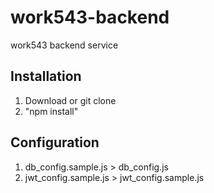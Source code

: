 # work543-backend
work543 backend service

## Installation
1. Download or git clone
2. "npm install"

## Configuration
1. db_config.sample.js > db_config.js
2. jwt_config.sample.js > jwt_config.sample.js